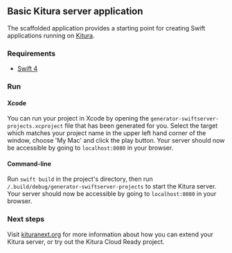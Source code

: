 ## Basic Kitura server application ##

The scaffolded application provides a starting point for creating Swift applications running on [Kitura](http://www.kituranext.org/).

### Requirements
* [Swift 4](https://swift.org/download/)

### Run
#### Xcode
You can run your project in Xcode by opening the `generator-swiftserver-projects.xcproject` file that has been generated for you. Select the target  which matches your project name in the upper left hand corner of the window, choose 'My Mac' and click the play button. Your server should now be accessible by going to `localhost:8080` in your browser.

#### Command-line
Run `swift build` in the project's directory, then run `/.build/debug/generator-swiftserver-projects` to start the Kitura server. Your server should now be accessible by going to `localhost:8080` in your browser.

### Next steps
Visit [kituranext.org](http://www.kituranext.org/) for more information about how you can extend your Kitura server, or try out the Kitura Cloud Ready project.
